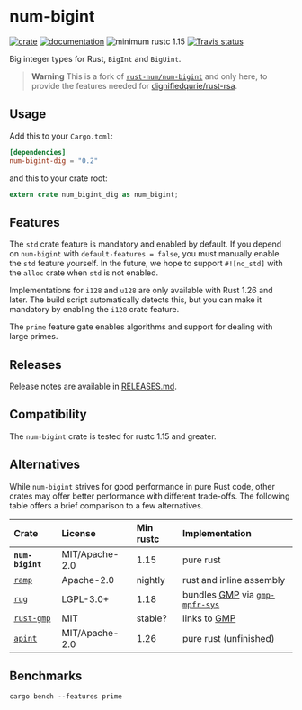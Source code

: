 # num-bigint

[![crate](https://img.shields.io/crates/v/num-bigint-dig.svg)](https://crates.io/crates/num-bigint-dig)
[![documentation](https://docs.rs/num-bigint-dig/badge.svg)](https://docs.rs/num-bigint-dig)
![minimum rustc 1.15](https://img.shields.io/badge/rustc-1.15+-red.svg)
[![Travis status](https://travis-ci.org/rust-num/num-bigint.svg?branch=master)](https://travis-ci.org/rust-num/num-bigint)

Big integer types for Rust, `BigInt` and `BigUint`.

> **Warning** This is a fork of [`rust-num/num-bigint`](https://github.com/rust-num/num-bigint) and only here, to provide the features needed for [dignifiedqurie/rust-rsa](https://github.com/dignifiedquire/rust-rsa).

## Usage

Add this to your `Cargo.toml`:

```toml
[dependencies]
num-bigint-dig = "0.2"
```

and this to your crate root:

```rust
extern crate num_bigint_dig as num_bigint;
```

## Features

The `std` crate feature is mandatory and enabled by default.  If you depend on
`num-bigint` with `default-features = false`, you must manually enable the
`std` feature yourself.  In the future, we hope to support `#![no_std]` with
the `alloc` crate when `std` is not enabled.

Implementations for `i128` and `u128` are only available with Rust 1.26 and
later.  The build script automatically detects this, but you can make it
mandatory by enabling the `i128` crate feature.

The `prime` feature gate enables algorithms and support for dealing with large primes.

## Releases

Release notes are available in [RELEASES.md](RELEASES.md).

## Compatibility

The `num-bigint` crate is tested for rustc 1.15 and greater.

## Alternatives

While `num-bigint` strives for good performance in pure Rust code, other
crates may offer better performance with different trade-offs.  The following
table offers a brief comparison to a few alternatives.

| Crate            | License        | Min rustc | Implementation |
| :--------------- | :------------- | :-------- | :------------- |
| **`num-bigint`** | MIT/Apache-2.0 | 1.15      | pure rust |
| [`ramp`]         | Apache-2.0     | nightly   | rust and inline assembly |
| [`rug`]          | LGPL-3.0+      | 1.18      | bundles [GMP] via [`gmp-mpfr-sys`] |
| [`rust-gmp`]     | MIT            | stable?   | links to [GMP] |
| [`apint`]        | MIT/Apache-2.0 | 1.26      | pure rust (unfinished) |

[GMP]: https://gmplib.org/
[`gmp-mpfr-sys`]: https://crates.io/crates/gmp-mpfr-sys
[`rug`]: https://crates.io/crates/rug
[`rust-gmp`]: https://crates.io/crates/rust-gmp
[`ramp`]: https://crates.io/crates/ramp
[`apint`]: https://crates.io/crates/apint

## Benchmarks

```
cargo bench --features prime
```